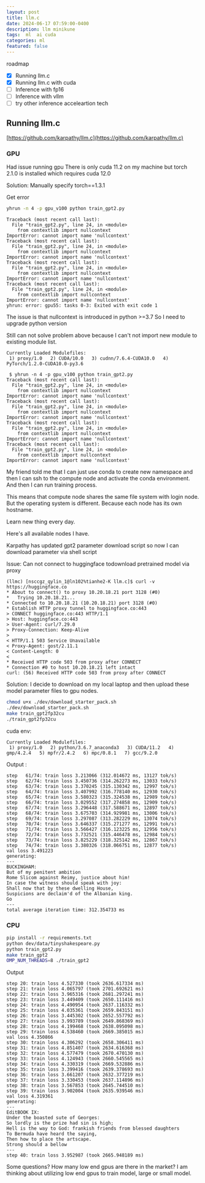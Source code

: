 ```yaml
---
layout: post
title: llm.c  
date: 2024-06-17 07:59:00-0400
description: llm minikune
tags:  ml  ai cuda
categories: ml
featured: false
---
```


roadmap
- [x] Running llm.c
- [x] Running llm.c with cuda
- [ ] Inference with fp16
- [ ] Inference with vllm
- [ ] try other inference acceleartion tech

## Running llm.c
[https://github.com/karpathy/llm.c](https://github.com/karpathy/llm.c)
### GPU 
Had issue running gpu
There is only cuda 11.2 on my machine
but torch 2.1.0 is installed which requires cuda 12.0

Solution:
Manually specify torch==1.3.1

Get error
```bash
yhrun -n 4 -p gpu_v100 python train_gpt2.py
```
```
Traceback (most recent call last):
  File "train_gpt2.py", line 24, in <module>
    from contextlib import nullcontext
ImportError: cannot import name 'nullcontext'
Traceback (most recent call last):
  File "train_gpt2.py", line 24, in <module>
    from contextlib import nullcontext
ImportError: cannot import name 'nullcontext'
Traceback (most recent call last):
  File "train_gpt2.py", line 24, in <module>
    from contextlib import nullcontext
ImportError: cannot import name 'nullcontext'
Traceback (most recent call last):
  File "train_gpt2.py", line 24, in <module>
    from contextlib import nullcontext
ImportError: cannot import name 'nullcontext'
yhrun: error: gpu55: tasks 0-3: Exited with exit code 1
```
The issue is that nullcontext is introduced in python >=3.7
So I need to upgrade python version

Still can not solve problem above because I
can't not import new module to existing module list.
```
Currently Loaded Modulefiles:
 1) proxy/1.0   2) CUDA/10.0   3) cudnn/7.6.4-CUDA10.0   4) PyTorch/1.2.0-CUDA10.0-py3.6

 $ yhrun -n 4 -p gpu_v100 python train_gpt2.py
Traceback (most recent call last):
  File "train_gpt2.py", line 24, in <module>
    from contextlib import nullcontext
ImportError: cannot import name 'nullcontext'
Traceback (most recent call last):
  File "train_gpt2.py", line 24, in <module>
    from contextlib import nullcontext
ImportError: cannot import name 'nullcontext'
Traceback (most recent call last):
  File "train_gpt2.py", line 24, in <module>
    from contextlib import nullcontext
ImportError: cannot import name 'nullcontext'
Traceback (most recent call last):
  File "train_gpt2.py", line 24, in <module>
    from contextlib import nullcontext
ImportError: cannot import name 'nullcontext'
```

My friend told me that I can just use conda to create new namespace
and then I can ssh to the compute node and activate the conda environment.
And then I can run training process.

This means that compute node shares the same file system with login node.
But the operating system is different. Because each node has its own hostname.

Learn new thing every day.

Here's all available nodes I  have.

Karpathy has updated gpt2 parameter download script so now
I can download parameter via shell script

Issue:
Can not connect to huggingface todownload pretrained model via proxy
```
(llmc) [nsccgz_qylin_1@ln102%tianhe2-K llm.c]$ curl -v https://huggingface.co
* About to connect() to proxy 10.20.18.21 port 3128 (#0)
*   Trying 10.20.18.21...
* Connected to 10.20.18.21 (10.20.18.21) port 3128 (#0)
* Establish HTTP proxy tunnel to huggingface.co:443
> CONNECT huggingface.co:443 HTTP/1.1
> Host: huggingface.co:443
> User-Agent: curl/7.29.0
> Proxy-Connection: Keep-Alive
>
< HTTP/1.1 503 Service Unavailable
< Proxy-Agent: gost/2.11.1
< Content-Length: 0
<
* Received HTTP code 503 from proxy after CONNECT
* Connection #0 to host 10.20.18.21 left intact
curl: (56) Received HTTP code 503 from proxy after CONNECT
```
Solution:
I decide to download on my local laptop and then upload these model parameter
files to gpu nodes.


```bash
chmod u+x ./dev/download_starter_pack.sh
./dev/download_starter_pack.sh
make train_gpt2fp32cu
./train_gpt2fp32cu
```
cuda env:
```
Currently Loaded Modulefiles:
 1) proxy/1.0   2) python/3.6.7_anaconda3   3) CUDA/11.2   4) gmp/4.2.4   5) mpfr/2.4.2   6) mpc/0.8.1   7) gcc/9.2.0
```


Output :
```
step   61/74: train loss 3.213066 (312.014672 ms, 13127 tok/s)
step   62/74: train loss 3.450736 (314.262273 ms, 13033 tok/s)
step   63/74: train loss 3.370245 (315.130342 ms, 12997 tok/s)
step   64/74: train loss 3.407992 (316.778140 ms, 12930 tok/s)
step   65/74: train loss 3.580323 (315.324538 ms, 12989 tok/s)
step   66/74: train loss 3.029552 (317.274858 ms, 12909 tok/s)
step   67/74: train loss 3.296448 (317.588671 ms, 12897 tok/s)
step   68/74: train loss 3.675703 (314.929981 ms, 13006 tok/s)
step   69/74: train loss 3.297087 (313.282229 ms, 13074 tok/s)
step   70/74: train loss 3.646337 (315.271277 ms, 12991 tok/s)
step   71/74: train loss 3.566427 (316.123225 ms, 12956 tok/s)
step   72/74: train loss 3.732521 (315.446478 ms, 12984 tok/s)
step   73/74: train loss 3.825229 (318.325142 ms, 12867 tok/s)
step   74/74: train loss 3.380326 (318.066751 ms, 12877 tok/s)
val loss 3.491223
generating:
---
BUCKINGHAM:
But of my penitent ambition
Rome Slicom against Reimy, justice about him!
In case the witness should speak with joy:
Shall now that by these dwelling House,
Suspicions are declaim'd of the Albanian king.
Go
---
total average iteration time: 312.354733 ms
```
### CPU 
```bash
pip install -r requirements.txt
python dev/data/tinyshakespeare.py
python train_gpt2.py
make train_gpt2
OMP_NUM_THREADS=8 ./train_gpt2
```
Output
```
step 20: train loss 4.527330 (took 2636.617334 ms)
step 21: train loss 4.065797 (took 2701.692621 ms)
step 22: train loss 3.965316 (took 2681.297241 ms)
step 23: train loss 3.449409 (took 2650.111416 ms)
step 24: train loss 4.490954 (took 2637.116332 ms)
step 25: train loss 4.035361 (took 2659.843151 ms)
step 26: train loss 3.445302 (took 2652.557792 ms)
step 27: train loss 3.993789 (took 2649.868369 ms)
step 28: train loss 4.199468 (took 2638.095098 ms)
step 29: train loss 4.538460 (took 2669.385015 ms)
val loss 4.350866
step 30: train loss 4.306292 (took 2658.306411 ms)
step 31: train loss 4.851407 (took 2634.616368 ms)
step 32: train loss 4.577479 (took 2670.470130 ms)
step 33: train loss 4.124943 (took 2660.545565 ms)
step 34: train loss 4.330319 (took 2669.532886 ms)
step 35: train loss 3.399416 (took 2639.378693 ms)
step 36: train loss 3.661207 (took 2632.377219 ms)
step 37: train loss 3.330453 (took 2637.114896 ms)
step 38: train loss 3.567853 (took 2645.744510 ms)
step 39: train loss 3.902004 (took 2635.939546 ms)
val loss 4.319361
generating:
---
EditBOOK IX:
Under the boasted sute of Georges:
So lordly is the prize had sin is high;
Hell is the way to God: frankish friends from blessed daughters
To Bermuda have heard the saying,
Then how to place the artscape.
Strong should a bellow
---
step 40: train loss 3.952987 (took 2665.948189 ms)
```


Some questions?
How many low end gpus are there in the market?
I am thinking about utilizing low end gpus to train model, large 
or small model.






